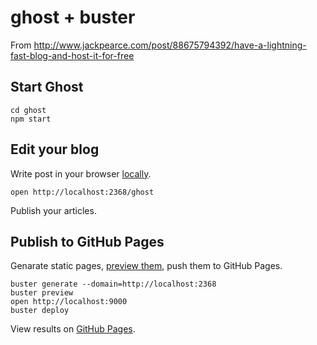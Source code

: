 # ghost + buster

From http://www.jackpearce.com/post/88675794392/have-a-lightning-fast-blog-and-host-it-for-free

## Start Ghost
```
cd ghost
npm start
```

## Edit your blog

Write post in your browser [locally](http://localhost:2368/ghost).

```
open http://localhost:2368/ghost
```

Publish your articles.

## Publish to GitHub Pages

Genarate static pages, [preview them](http://localhost:9000), push them to GitHub Pages.

```
buster generate --domain=http://localhost:2368
buster preview
open http://localhost:9000
buster deploy
```

View results on [GitHub Pages](http://stefanscherer.github.io).


